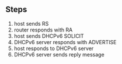 ## Steps
1. host sends RS
2. router responds with RA
3. host sends DHCPv6 SOLICIT
4. DHCPv6 server responds with ADVERTISE
5. host responds to DHCPv6 server
6. DHCPv6 server sends reply message